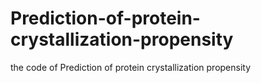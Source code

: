 # Prediction-of-protein-crystallization-propensity
the code of Prediction of protein crystallization propensity
